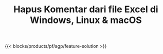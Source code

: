 ﻿---
title: Hapus Komentar dari file Excel di Windows, Linux & macOS 
weight: 7730
url: /id/annotation
description: Aplikasi dan API Gratis untuk Excel XLS, XLSX, dan Manajemen Anotasi & Komentar ODS
---
{{< blocks/products/pf/agp/feature-solution >}} 

